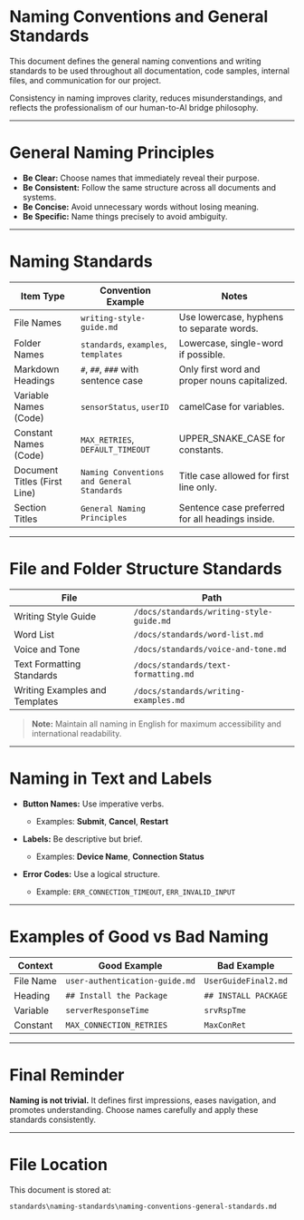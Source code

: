 # Naming Conventions and General Standards

This document defines the general naming conventions and writing standards to be used throughout all documentation, code samples, internal files, and communication for our project.

Consistency in naming improves clarity, reduces misunderstandings, and reflects the professionalism of our human-to-AI bridge philosophy.

---

# General Naming Principles

- **Be Clear:** Choose names that immediately reveal their purpose.
- **Be Consistent:** Follow the same structure across all documents and systems.
- **Be Concise:** Avoid unnecessary words without losing meaning.
- **Be Specific:** Name things precisely to avoid ambiguity.

---

# Naming Standards

| Item Type                  | Convention Example                    | Notes                                           |
|-----------------------------|----------------------------------------|-------------------------------------------------|
| File Names                  | `writing-style-guide.md`               | Use lowercase, hyphens to separate words.       |
| Folder Names                | `standards`, `examples`, `templates`   | Lowercase, single-word if possible.             |
| Markdown Headings           | `#`, `##`, `###` with sentence case    | Only first word and proper nouns capitalized.   |
| Variable Names (Code)       | `sensorStatus`, `userID`               | camelCase for variables.                       |
| Constant Names (Code)       | `MAX_RETRIES`, `DEFAULT_TIMEOUT`       | UPPER_SNAKE_CASE for constants.                |
| Document Titles (First Line)| `Naming Conventions and General Standards` | Title case allowed for first line only.        |
| Section Titles              | `General Naming Principles`           | Sentence case preferred for all headings inside.|

---

# File and Folder Structure Standards

| File                         | Path                                          |
|-------------------------------|-----------------------------------------------|
| Writing Style Guide           | `/docs/standards/writing-style-guide.md`      |
| Word List                     | `/docs/standards/word-list.md`                |
| Voice and Tone                | `/docs/standards/voice-and-tone.md`           |
| Text Formatting Standards     | `/docs/standards/text-formatting.md`          |
| Writing Examples and Templates| `/docs/standards/writing-examples.md`         |

> **Note:** Maintain all naming in English for maximum accessibility and international readability.

---

# Naming in Text and Labels

- **Button Names:** Use imperative verbs.
  - Examples: **Submit**, **Cancel**, **Restart**

- **Labels:** Be descriptive but brief.
  - Examples: **Device Name**, **Connection Status**

- **Error Codes:** Use a logical structure.
  - Example: `ERR_CONNECTION_TIMEOUT`, `ERR_INVALID_INPUT`

---

# Examples of Good vs Bad Naming

| Context                | Good Example                        | Bad Example                   |
|------------------------|-------------------------------------|-------------------------------|
| File Name              | `user-authentication-guide.md`      | `UserGuideFinal2.md`          |
| Heading                | `## Install the Package`            | `## INSTALL PACKAGE`          |
| Variable               | `serverResponseTime`                | `srvRspTme`                   |
| Constant               | `MAX_CONNECTION_RETRIES`            | `MaxConRet`                   |

---

# Final Reminder

**Naming is not trivial.** It defines first impressions, eases navigation, and promotes understanding. 
Choose names carefully and apply these standards consistently.

---

# File Location

This document is stored at:
```bash
standards\naming-standards\naming-conventions-general-standards.md